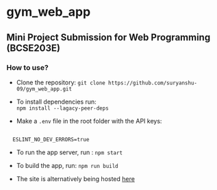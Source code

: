 # gym_web_app

## Mini Project Submission for Web Programming (BCSE203E)

### How to use?

- Clone the repository:
  `git clone https://github.com/suryanshu-09/gym_web_app.git`

- To install dependencies run:  
  `npm install --lagacy-peer-deps`

- Make a `.env` file in the root folder with the API keys:
 ```REACT_APP_RAPID_API_KEY= 

   ESLINT_NO_DEV_ERRORS=true
   ```
   
- To run the app server, run : 
  `npm start`

- To build the app, run: 
  `npm run build`

- The site is alternatively being hosted [here](https://662232882253cea00e88c0af--musical-nougat-ce70d3.netlify.app)
